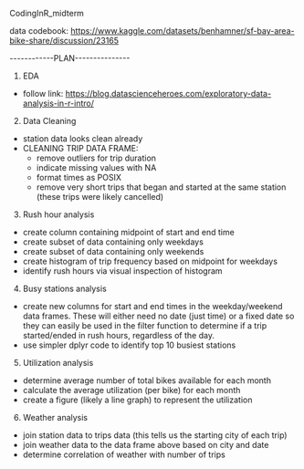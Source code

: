 CodingInR_midterm

data codebook: https://www.kaggle.com/datasets/benhamner/sf-bay-area-bike-share/discussion/23165

------------PLAN---------------

1. EDA
  - follow link: https://blog.datascienceheroes.com/exploratory-data-analysis-in-r-intro/

2. Data Cleaning
  - station data looks clean already
  - CLEANING TRIP DATA FRAME:
    - remove outliers for trip duration
    - indicate missing values with NA
    - format times as POSIX
    - remove very short trips that began and started at the same station
      (these trips were likely cancelled)

3. Rush hour analysis
  - create column containing midpoint of start and end time
  - create subset of data containing only weekdays
  - create subset of data containing only weekends
  - create histogram of trip frequency based on midpoint for weekdays
  - identify rush hours via visual inspection of histogram

4. Busy stations analysis
  - create new columns for start and end times in the weekday/weekend data       frames.
    These will either need no date (just time) or a fixed date so they can easily be
    used in the filter function to determine if a trip started/ended in rush hours,
    regardless of the day.
  - use simpler dplyr code to identify top 10 busiest stations

5. Utilization analysis
  - determine average number of total bikes available for each month
  - calculate the average utilization (per bike) for each month
  - create a figure (likely a line graph) to represent the utilization

6. Weather analysis
  - join station data to trips data (this tells us the starting city of each trip)
  - join weather data to the data frame above based on city and date
  - determine correlation of weather with number of trips